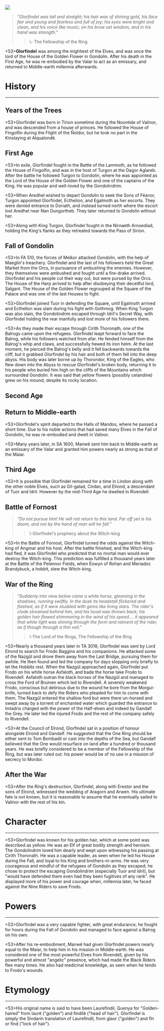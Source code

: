 ![](characters/galadriel/7.jpg)

> *"Glorfindel was tall and straight; his hair was of shining gold, his face fair and young and fearless and full of joy; his eyes were bright and clean, and his voice like music; on his brow set wisdom, and in his hand was strength."* 
>> \\- The Fellowship of the Ring

<53>**Glorfindel** was among the mightiest of the Elves, and was once the lord of the House of the Golden Flower in Gondolin. After his death in the First Age, he was re-embodied by the Valar to act as an emissary, and returned to Middle-earth millennia afterwards.

# History
---

## **Years of the Trees**

<53>Glorfindel was born in Tirion sometime during the Noontide of Valinor, and was descended from a house of princes. He followed the House of Fingolfin during the Flight of the Ñoldor, but he took no part in the Kinslaying at Alqualondë.

## **First Age**

<53>In exile, Glorfindel fought in the Battle of the Lammoth, as he followed the House of Fingolfin, and was in the host of Turgon at the Dagor Aglareb. After the battle he followed Turgon to Gondolin, where he was appointed as the Lord of the House of the Golden Flower and one of the captains of the King. He was popular and well-loved by the Gondolindrim.

<53>When Aredhel wished to depart Gondolin to seek the Sons of Fëanor, Turgon appointed Glorfindel, Ecthelion, and Egalmoth as her escorts. They were denied entrance to Doriath, and instead turned north where the escort lost Aredhel near Nan Dungortheb. They later returned to Gondolin without her.

<53>Along with King Turgon, Glorfindel fought in the Nírnaeth Arnoediad, holding the King's flanks as they retreated towards the Pass of Sirion.

## Fall of Gondolin

<53>In FA 510, the forces of Melkor attacked Gondolin, with the help of Maeglin's treachery. Glorfindel and the last of his followers held the Great Market from the Orcs, in pursuance of ambushing the enemies. However, they themselves were ambushed and fought until a fire-drake arrived. Glorfindel and his people cut their way out, but were pursed by the Orcs. The House of the Harp arrived to help after disobeying their deceitful lord, Salgant. The House of the Golden Flower regrouped at the Square of the Palace and was one of the last Houses to fight.

<53>Glorfindel joined Tuor in defending the Square, until Egalmoth arrived and Ecthelion was slain during his fight with Gothmog. When King Turgon was also slain, the Gondolindrim escaped through Idril's Secret Way, with Glorfindel holding the rear manfully and lost more of his followers there.

<53>As they made their escape through Cirith Thoronath, one of the Balrogs came upon the refugees. Glorfindel leapt forward to face the Balrog, while his followers watched from afar. He fended himself from the Balrog's whip and claws, and successfully hewed its iron helm. At the last moment, he pierced the Balrog's belly and it fell backwards towards the cliff, but it grabbed Glorfindel by his hair and both of them fell into the deep abyss. His body was later borne up by Thorondor, King of the Eagles, who flew down into the Abyss to rescue Glorfindel's broken body, returning it to his people who buried him high on the cliffs of the Mountains which surrounded Gondolin. It was said that yellow flowers (possibly celandine) grew on his mound, despite its rocky location.


## **Second Age**

## Return to Middle-earth

<53>Glorfindel's spirit departed to the Halls of Mandos, where he passed a short time. Due to his noble actions that had saved many Elves in the Fall of Gondolin, he was re-embodied and dwelt in Valinor.

<53>Many years later, in SA 1600, Manwë sent him back to Middle-earth as an emissary of the Valar and granted him powers nearly as strong as that of the Maiar.

## **Third Age**

<53>It is possible that Glorfindel remained for a time in Lindon along with the other noble Elves, such as Gil-galad, Círdan, and Elrond, a descendant of Tuor and Idril. However by the mid-Third Age he dwelled in Rivendell.

## Battle of Fornost

> *"Do not pursue him! He will not return to this land. Far off yet is his doom, and not by the hand of man will he fall."*
>> \\-Glorfindel's prophecy about the Witch-king

<53>In the Battle of Fornost, Glorfindel turned the odds against the Witch-king of Angmar and his host. After the battle finished, and the Witch-king had fled, it was Glorfindel who predicted that no mortal man would ever destroy the Witch-king. This prediction was fulfilled a thousand years later at the Battle of the Pelennor Fields, when Éowyn of Rohan and Meriadoc Brandybuck, a hobbit, slew the Witch-king.

## War of the Ring

> *"Suddenly into view below came a white horse, gleaming in the shadows, running swiftly. In the dusk its headstall flickered and flashed, as if it were studded with gems like living stars. The rider's cloak streamed behind him, and his hood was thrown back; his golden hair flowed shimmering in the wind of his speed.... it appeared that white light was shining through the form and raiment of the rider, as if though through a thin veil."*
>> \\-The Lord of the Rings, The Fellowship of the Ring

<53>Nearly a thousand years later in TA 3018, Glorfindel was sent by Lord Elrond to search for Frodo Baggins and his companions. He attacked some of the Nazgûl and drove them away from the Last Bridge, pursuing them for awhile. He then found and led the company for days stopping only briefly to let the Hobbits rest. When the Nazgûl approached again, Glorfindel put Frodo on his white horse Asfaloth, and bade the horse take Frodo to Rivendell. Asfaloth outran the black horses of the Nazgûl and managed to cross the Ford of Bruinen which led to Rivendell. A severely weakened Frodo, conscious but delirious due to the wound he bore from the Morgul-knife, turned back to defy the Riders who pleaded for him to come with them. The Nazgûl entered the shallow ford but were there un-horsed and swept away by a torrent of enchanted water which guarded the entrance to Imladris charged with the power of the Half-elven and indeed by Gandalf the Grey. He later led the injured Frodo and the rest of the company safely to Rivendell.

<53>At the Council of Elrond, Glorfindel sat in a position of honour alongside Elrond and Gandalf. He suggested that the One Ring should be either sent to Tom Bombadil or cast into the depths of the Sea, but Gandalf believed that the One would resurface on land after a hundred or thousand years. He was briefly considered to be a member of the Fellowship of the Ring, but was later ruled out: his power would be of no use in a mission of secrecy to Mordor.

## After the War

<53>After the Ring's destruction, Glorfindel, along with Erestor and the sons of Elrond, witnessed the wedding of Aragorn and Arwen. His ultimate fate is not known, but it is reasonable to assume that he eventually sailed to Valinor with the rest of his kin.

# Character

---

<53>Glorfindel was known for his golden hair, which at some point was described as yellow. He was an Elf of great bodily strength and heroism. The Gondolindrim loved him dearly and wept upon witnessing his passing at Cirith Thoronath. He was a capable leader, as seen when he led his House during the Fall, and loyal to his King and brothers-in-arms. He was very courageous and mindful of the refugees of Gondolin as they escaped; he chose to protect the escaping Gondolindrim (especially Tuor and Idril), but "would have defended them even had they been fugitives of any rank". He displayed more of his power and courage when, millennia later, he faced against the Nine Riders to save Frodo.

# Powers

---

<53>Glorfindel was a very capable fighter, with great endurance; he fought for hours during the Fall of Gondolin and managed to face against a Balrog on his own.

<53>After his re-embodiment, Manwë had given Glorfindel powers nearly equal to the Maiar, to help him in his mission in Middle-earth. He was considered one of the most powerful Elves from Rivendell, given by his powerful and almost "angelic" presence, which had made the Black Riders flee many times. He also had medicinal knowledge, as seen when he tends to Frodo's wounds.

# Etymology

---

<53>His original name is said to have been Laurefindil, Quenya for "Golden-haired" from laurë ("golden") and findilë ("head of hair"). Glorfindel is simply the Sindarin translation of Laurefindil, from glaur ("golden") and fîn or find ("lock of hair").

